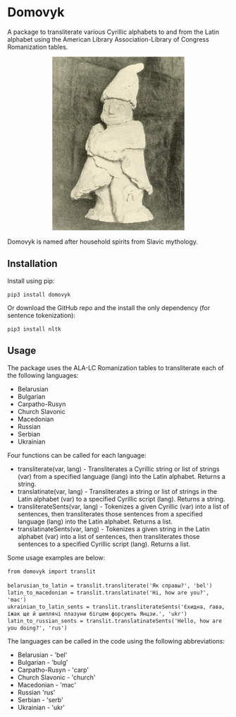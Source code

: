 # Domovyk
A package to transliterate various Cyrillic alphabets to and from the Latin alphabet using the American Library Association-Library of Congress Romanization tables.
<p align="center">
<img src="https://raw.githubusercontent.com/ian-nai/domovyk/main/domovyk_statue.jpg" alt="domovyk statue" width="300" height="393">
</p>
Domovyk is named after household spirits from Slavic mythology.


## Installation
Install using pip:
```
pip3 install domovyk
```
Or download the GitHub repo and the install the only dependency (for sentence tokenization):
```
pip3 install nltk
```

## Usage
The package uses the ALA-LC Romanization tables to transliterate each of the following languages:
* Belarusian
* Bulgarian
* Carpatho-Rusyn
* Church Slavonic
* Macedonian
* Russian
* Serbian
* Ukrainian

Four functions can be called for each language:

* transliterate(var, lang) - Transliterates a Cyrillic string or list of strings (var) from a specified language (lang) into the Latin alphabet. Returns a string.
* translatinate(var, lang) - Transliterates a string or list of strings in the Latin alphabet (var) to a specified Cyrillic script (lang). Returns a string.
* transliterateSents(var, lang) - Tokenizes a given Cyrillic (var) into a list of sentences, then transliterates those sentences from a specified language (lang) into the Latin alphabet. Returns a list.
* translatinateSents(var, lang) - Tokenizes a given string in the Latin alphabet (var) into a list of sentences, then transliterates those sentences  to a specified Cyrillic script (lang). Returns a list.

Some usage examples are below:
```
from domovyk import translit

belarusian_to_latin = translit.transliterate('Як справы?', 'bel')
latin_to_macedonian = translit.translatinate('Hi, how are you?', 'mac')
ukrainian_to_latin_sents = translit.transliterateSents('Єхидна, ґава, їжак ще й шиплячі плазуни бігцем форсують Янцзи.', 'ukr')
latin_to_russian_sents = translit.translatinateSents('Hello, how are you doing?', 'rus')
```
The languages can be called in the code using the following abbreviations:
* Belarusian - 'bel'
* Bulgarian - 'bulg'
* Carpatho-Rusyn - 'carp'
* Church Slavonic - 'church'
* Macedonian - 'mac'
* Russian 'rus'
* Serbian - 'serb'
* Ukrainian - 'ukr'
